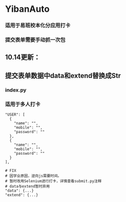 # YibanAuto
### 适用于易班校本化分应用打卡
### 提交表单需要手动抓一次包

## 10.14更新：
## 提交表单数据中data和extend替换成Str

### index.py
### 适用于多人打卡
```
"USER": [
  {
    "name": "",
    "mobile": "",
    "password": ""
  },
  {
    "name": "",
    "mobile": "",
    "password": ""
  }
],

# FIX 
# 因学业原因，逆向js需要时间。
# 暂时改用Selenium进行打卡，详情查看submit.py注释
# data与extend暂时弃用
"data": {...}
"extend": {...}
```

